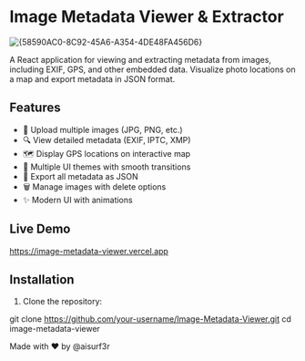 # Image Metadata Viewer & Extractor

![{58590AC0-8C92-45A6-A354-4DE48FA456D6}](https://github.com/user-attachments/assets/f53f6687-af91-44c1-80a2-29af394a8f5c)




A React application for viewing and extracting metadata from images, including EXIF, GPS, and other embedded data. Visualize photo locations on a map and export metadata in JSON format.


## Features

- 📁 Upload multiple images (JPG, PNG, etc.)
- 🔍 View detailed metadata (EXIF, IPTC, XMP)
- 🗺️ Display GPS locations on interactive map
- 🎨 Multiple UI themes with smooth transitions
- 💾 Export all metadata as JSON
- 🗑️ Manage images with delete options
- ✨ Modern UI with animations

## Live Demo

https://image-metadata-viewer.vercel.app

## Installation 

1. Clone the repository:
   
git clone https://github.com/your-username/Image-Metadata-Viewer.git
cd image-metadata-viewer   

Made with ❤️ by @aisurf3r 
